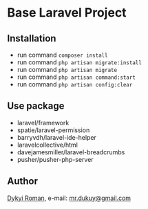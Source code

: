 # Base Laravel Project

## Installation
+ run command ``` composer install ```
+ run command ``` php artisan migrate:install ```
+ run command ``` php artisan migrate ```
+ run command ``` php artisan command:start ```
+ run command ``` php artisan config:clear ```

## Use package
+ laravel/framework
+ spatie/laravel-permission
+ barryvdh/laravel-ide-helper
+ laravelcollective/html
+ davejamesmiller/laravel-breadcrumbs
+ pusher/pusher-php-server


## Author
[Dykyi Roman](https://www.linkedin.com/in/roman-dykyi-43428543/), e-mail: [mr.dukuy@gmail.com](mailto:mr.dukuy@gmail.com)